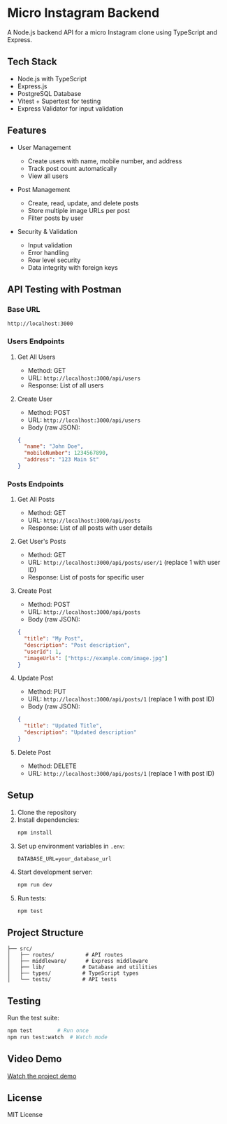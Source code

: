 # Micro Instagram Backend

A Node.js backend API for a micro Instagram clone using TypeScript and Express.

## Tech Stack

- Node.js with TypeScript
- Express.js
- PostgreSQL Database
- Vitest + Supertest for testing
- Express Validator for input validation

## Features

- User Management
  - Create users with name, mobile number, and address
  - Track post count automatically
  - View all users

- Post Management
  - Create, read, update, and delete posts
  - Store multiple image URLs per post
  - Filter posts by user

- Security & Validation
  - Input validation
  - Error handling
  - Row level security
  - Data integrity with foreign keys

## API Testing with Postman

### Base URL
```
http://localhost:3000
```

### Users Endpoints

1. Get All Users
   - Method: GET
   - URL: `http://localhost:3000/api/users`
   - Response: List of all users

2. Create User
   - Method: POST
   - URL: `http://localhost:3000/api/users`
   - Body (raw JSON):
   ```json
   {
     "name": "John Doe",
     "mobileNumber": 1234567890,
     "address": "123 Main St"
   }
   ```

### Posts Endpoints

1. Get All Posts
   - Method: GET
   - URL: `http://localhost:3000/api/posts`
   - Response: List of all posts with user details

2. Get User's Posts
   - Method: GET
   - URL: `http://localhost:3000/api/posts/user/1` (replace 1 with user ID)
   - Response: List of posts for specific user

3. Create Post
   - Method: POST
   - URL: `http://localhost:3000/api/posts`
   - Body (raw JSON):
   ```json
   {
     "title": "My Post",
     "description": "Post description",
     "userId": 1,
     "imageUrls": ["https://example.com/image.jpg"]
   }
   ```

4. Update Post
   - Method: PUT
   - URL: `http://localhost:3000/api/posts/1` (replace 1 with post ID)
   - Body (raw JSON):
   ```json
   {
     "title": "Updated Title",
     "description": "Updated description"
   }
   ```

5. Delete Post
   - Method: DELETE
   - URL: `http://localhost:3000/api/posts/1` (replace 1 with post ID)

## Setup

1. Clone the repository
2. Install dependencies:
   ```bash
   npm install
   ```
3. Set up environment variables in `.env`:
   ```
   DATABASE_URL=your_database_url
   ```
4. Start development server:
   ```bash
   npm run dev
   ```
5. Run tests:
   ```bash
   npm test
   ```

## Project Structure

```
├── src/
│   ├── routes/          # API routes
│   ├── middleware/      # Express middleware
│   ├── lib/            # Database and utilities
│   ├── types/          # TypeScript types
│   └── tests/          # API tests
```

## Testing

Run the test suite:
```bash
npm test        # Run once
npm run test:watch  # Watch mode
```

## Video Demo

[Watch the project demo](your-video-link-here)

## License

MIT License
